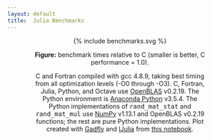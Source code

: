 ```yaml
---
layout: default
title:  Julia Benchmarks
---
```


<center>
<div class="figure" style="align: center; width: 77%">
{% include benchmarks.svg %}
<p class="caption"><b>Figure:</b>
benchmark times relative to C (smaller is better, C performance = 1.0).
</p>
<p class="note">
C and Fortran compiled with gcc 4.8.9, taking best timing from all optimization levels (-O0 through -O3).
C, Fortran, Julia, Python, and Octave use <a href="https://github.com/xianyi/OpenBLAS">OpenBLAS</a> v0.2.19.
The Python environment is <a href="https://anaconda.org/anaconda/python">Anaconda Python</a> v3.5.4.
The Python implementations of <tt>rand_mat_stat</tt> and <tt>rand_mat_mul</tt> use <a href="http://www.numpy.org/">NumPy</a> v1.13.1 and OpenBLAS v0.2.19 functions; the rest are pure Python implementations.  Plot created with 
<a href="https://github.com/dcjones/Gadfly.jl">Gadfly</a> and 
<a href="https://github.com/JuliaLang/IJulia.jl">IJulia</a> from 
<a href="http://nbviewer.ipython.org/url/julialang.org/benchmarks.ipynb">this notebook</a>.
</p>
</div>
</center>
